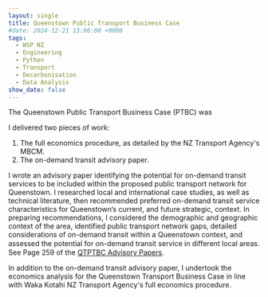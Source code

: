 ```yaml
---
layout: single
title: Queenstown Public Transport Business Case
#date: 2024-12-21 13:06:00 +0000
tags:
  - WSP NZ
  - Engineering
  - Python
  - Transport
  - Decarbonisation
  - Data Analysis
show_date: false
---
```


The Queenstown Public Transport Business Case (PTBC) was

I delivered two pieces of work:
1. The full economics procedure, as detailed by the NZ Transport Agency's MBCM.
2. The on-demand transit advisory paper.

I wrote an advisory paper identifying the potential for on-demand transit services to be included within the proposed public transport network for Queenstown.
I researched local and international case studies, as well as technical literature, then recommended preferred on-demand transit service characteristics for Queenstown’s current, and future strategic, context.
In preparing recommendations, I considered the demographic and geographic context of the area, identified public transport network gaps, detailed considerations of on-demand transit within a Queenstown context, and assessed the potential for on-demand transit service in diﬀerent local areas.
See Page 259 of the [QTPTBC Advisory Papers][Advisory Papers].

In addition to the on-demand transit advisory paper, I undertook the economics analysis for the Queenstown
Transport Business Case in line with Waka Kotahi NZ Transport Agency's full economics procedure.

[QTPTBC]: https://www.orc.govt.nz/your-council/plans-and-strategies/transport-plans-and-policies/queenstown-public-transport-business-case/

[Advisory Papers]: https://www.orc.govt.nz/media/hphfhfgo/queenstown-public-transport-business-case-advisory-papers.pdf
